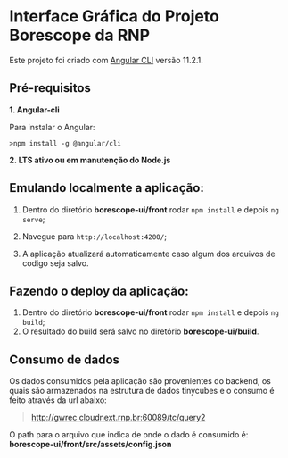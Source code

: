 # Interface Gráfica do Projeto Borescope da RNP

Este projeto foi criado com [Angular CLI](https://github.com/angular/angular-cli) versão 11.2.1.

## Pré-requisitos

**1. Angular-cli**

  Para instalar o Angular:
  
    >npm install -g @angular/cli
  
**2. LTS ativo ou em manutenção do Node.js**

## Emulando localmente a aplicação:

1. Dentro do diretório **borescope-ui/front** rodar `npm install` e depois `ng serve`;

2. Navegue para `http://localhost:4200/`;

3. A aplicação atualizará automaticamente caso algum dos arquivos de codigo seja salvo.

## Fazendo o deploy da aplicação:

1. Dentro do diretório **borescope-ui/front** rodar `npm install` e depois `ng build`;
2. O resultado do build será salvo no diretório **borescope-ui/build**.

## Consumo de dados

Os dados consumidos pela aplicação são provenientes do backend, os quais são armazenados na estrutura de dados tinycubes e o consumo é feito através da url abaixo:

>http://gwrec.cloudnext.rnp.br:60089/tc/query2

O path para o arquivo que indica de onde o dado é consumido é:
**borescope-ui/front/src/assets/config.json**
